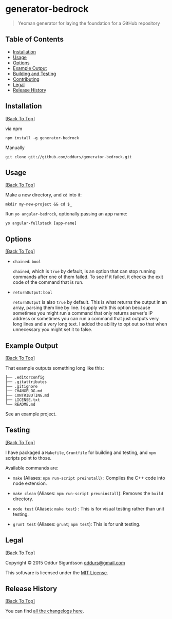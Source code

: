 # generator-bedrock

> Yeoman generator for laying the foundation for a GitHub repository

## Table of Contents

* [Installation](#installation)
* [Usage](#usage)
* [Options](#options)
* [Example Output](#example-output)
* [Building and Testing](#testing)
* [Contributing](#contributing)
* [Legal](#legal)
* [Release History](#release-history)

## Installation
[[Back To Top]](#table-of-contents)

via npm
```shell
npm install -g generator-bedrock
```

Manually
```shell
git clone git://github.com/oddurs/generator-bedrock.git
```

## Usage
[[Back To Top]](#table-of-contents)

Make a new directory, and `cd` into it:
```
mkdir my-new-project && cd $_
```

Run `yo angular-bedrock`, optionally passing an app name:
```
yo angular-fullstack [app-name]
```

## Options
[[Back To Top]](#table-of-contents)

- `chained`: `bool`

  `chained`, which is `true` by default, is an option that can stop running commands after one of them failed. To see if it failed, it checks the exit code of the command that is run.

- `returnOutput`: `bool`

  `returnOutput` is also `true` by default. This is what returns the output in an array, parsing them line by line. I supply with this option because sometimes you might run a command that only returns server's IP address or sometimes you can run a command that just outputs very long lines and a very long text. I added the ability to opt out so that when unnecessary you might set it to false.


## Example Output
[[Back To Top]](#table-of-contents)

That example outputs something long like this:

```
├── .editorconfig
├── .gitattributes
├── .gitignore
├── CHANGELOG.md
├── CONTRIBUTING.md
├── LICENSE.txt
└── README.md
```

See an example project.


## Testing
[[Back To Top]](#table-of-contents)

I have packaged a `Makefile`, `Gruntfile` for building and testing, and `npm` scripts point to those.

Available commands are:

- `make` (Aliases: `npm run-script preinstall`) : 
  Compiles the C++ code into node extension.

- `make clean` (Aliases: `npm run-script preuninstall`):
  Removes the `build` directory.

- `node test` (Aliases: `make test`) : 
  This is for visual testing rather than unit testing. 

- `grunt test`  (Aliases: `grunt`; `npm test`): 
  This is for unit testing. 

## Legal
[[Back To Top]](#table-of-contents)

Copyright © 2015 Oddur Sigurdsson <oddurs@gmail.com>

This software is licensed under the [MIT License](/LICENSE.txt).

## Release History
[[Back To Top]](#table-of-contents)

You can find [all the changelogs here](/CHANGELOGS.md).
